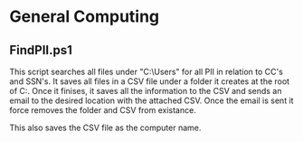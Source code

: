 # General Computing

## FindPII.ps1

This script searches all files under "C:\Users\" for all PII in relation to CC's and SSN's. It saves all files in a
CSV file under a folder it creates at the root of C:. Once it finises, it saves all the information to the CSV and
sends an email to the desired location with the attached CSV. Once the email is sent it force removes the folder and
CSV from existance.

This also saves the CSV file as the computer name.